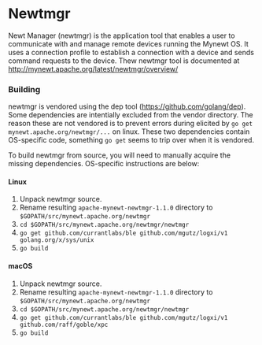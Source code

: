 <!--
#
# Licensed to the Apache Software Foundation (ASF) under one
# or more contributor license agreements.  See the NOTICE file
# distributed with this work for additional information
# regarding copyright ownership.  The ASF licenses this file
# to you under the Apache License, Version 2.0 (the
# "License"); you may not use this file except in compliance
# with the License.  You may obtain a copy of the License at
#
# http://www.apache.org/licenses/LICENSE-2.0
#
# Unless required by applicable law or agreed to in writing,
# software distributed under the License is distributed on an
# "AS IS" BASIS, WITHOUT WARRANTIES OR CONDITIONS OF ANY
#  KIND, either express or implied.  See the License for the
# specific language governing permissions and limitations
# under the License.
#
-->

# Newtmgr

Newt Manager (newtmgr) is the application tool that enables a user to communicate with and manage remote devices running the Mynewt OS. It uses a connection profile to establish a connection with a device and sends command requests to the device.  Thew newtmgr tool is documented at http://mynewt.apache.org/latest/newtmgr/overview/

### Building

newtmgr is vendored using the dep tool (https://github.com/golang/dep).  Some
dependencies are intentially excluded from the vendor directory.  The reason
these are not vendored is to prevent errors during elicited by `go get
mynewt.apache.org/newtmgr/...` on linux.  These two dependencies contain
OS-specific code, something `go get` seems to trip over when it is vendored.

To build newtmgr from source, you will need to manually acquire the missing
dependencies.  OS-specific instructions are below:

#### Linux

1. Unpack newtmgr source.
2. Rename resulting `apache-mynewt-newtmgr-1.1.0` directory to `$GOPATH/src/mynewt.apache.org/newtmgr`
3. `cd $GOPATH/src/mynewt.apache.org/newtmgr/newtmgr`
4. `go get github.com/currantlabs/ble github.com/mgutz/logxi/v1 golang.org/x/sys/unix`
5. `go build`

#### macOS

1. Unpack newtmgr source.
2. Rename resulting `apache-mynewt-newtmgr-1.1.0` directory to `$GOPATH/src/mynewt.apache.org/newtmgr`
3. `cd $GOPATH/src/mynewt.apache.org/newtmgr/newtmgr`
4. `go get github.com/currantlabs/ble github.com/mgutz/logxi/v1 github.com/raff/goble/xpc`
5. `go build`
